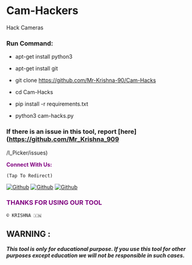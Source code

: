 # Cam-Hackers

Hack Cameras

<h3> Run Command: </h3>

* apt-get install python3

* apt-get install git

* git clone https://github.com/Mr-Krishna-90/Cam-Hacks

* cd Cam-Hacks

* pip install -r requirements.txt

* python3 cam-hacks.py 

### If there is an issue in this tool, report [here](https://github.com/Mr_Krishna_909
/I_Picker/issues)

<p style="color:purple"><b>Connect With Us:</b></p>

``(Tap To Redirect)``

[![Github](https://img.shields.io/badge/Instagram-INSTAGroup-blue?style=for-the-badge&logo=instagram)](https://ig.me/j/AbZC3b_u344hDJtI)
[![Github](https://img.shields.io/badge/Instagram-INSTAPAGE-blue?style=for-the-badge&logo=instagram)](https://instagram.com/rach.itgamer999)
[![Github](https://img.shields.io/badge/TELEGRAM-TgGroup-orange?style=for-the-badge&logo=telegram)](https://t.me/+GrRkWxyiROs4ZGU1)

<h3 style="color:purple"> THANKS FOR USING OUR TOOL </h3>

``© KRISHNA 🇮🇳``


## WARNING : 
***This tool is only for educational purpose. If you use this tool for other purposes except education we will not be responsible in such cases.***

